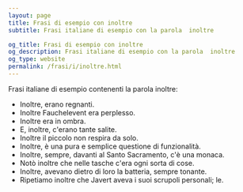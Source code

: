 ```yaml
---
layout: page
title: Frasi di esempio con inoltre 
subtitle: Frasi italiane di esempio con la parola  inoltre

og_title: Frasi di esempio con inoltre 
og_description: Frasi italiane di esempio con la parola  inoltre
og_type: website
permalink: /frasi/i/inoltre.html
---
```


Frasi italiane di esempio contenenti la parola inoltre:


- Inoltre, erano regnanti.
- Inoltre Fauchelevent era perplesso.
- Inoltre era in ombra.
- E, inoltre, c'erano tante salite.
- Inoltre il piccolo non respira da solo.
- Inoltre, è una pura e semplice questione di funzionalità.
- Inoltre, sempre, davanti al Santo Sacramento, c'è una monaca.
- Notò inoltre che nelle tasche c'era ogni sorta di cose.
- Inoltre, avevano dietro di loro la batteria, sempre tonante.
- Ripetiamo inoltre che Javert aveva i suoi scrupoli personali; le.
